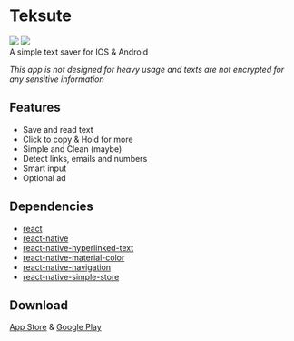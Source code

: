 # Teksute
<div>
  <img src=[https://raw.githubusercontent.com/HenryQuan/Teksute/master/sketch/IOS.png[ width=[128[ height=[128[ />
  <img src=[https://raw.githubusercontent.com/HenryQuan/Teksute/master/sketch/Android.png[ width=[128[ height=[128[ />
</div>
A simple text saver for IOS & Android

*This app is not designed for heavy usage and texts are not encrypted for any sensitive information*

## Features
- Save and read text
- Click to copy & Hold for more
- Simple and Clean (maybe)
- Detect links, emails and numbers
- Smart input
- Optional ad

## Dependencies
- [react](https://github.com/facebook/react)
- [react-native](https://github.com/facebook/react-native)
- [react-native-hyperlinked-text](https://github.com/Kimaia/react-native-hyperlinked-text)
- [react-native-material-color](https://github.com/DerayGa/react-native-material-color)
- [react-native-navigation](https://github.com/wix/react-native-navigation)
- [react-native-simple-store](https://github.com/jasonmerino/react-native-simple-store)

## Download
[App Store]() & [Google Play]()

